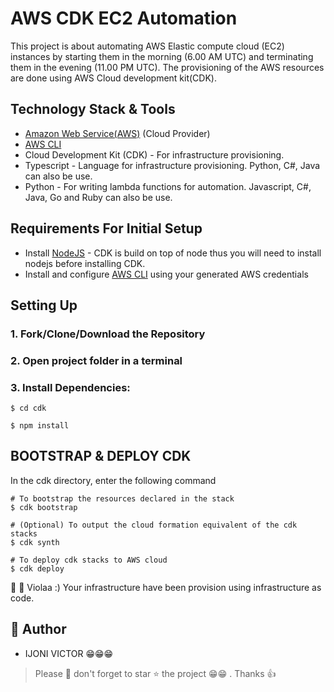 # AWS CDK EC2 Automation

This project is about automating AWS Elastic compute cloud (EC2) instances by starting them in the morning (6.00 AM UTC) and terminating them in the evening (11.00 PM UTC). The provisioning of the AWS resources are done using AWS Cloud development kit(CDK).


## Technology Stack & Tools

- [Amazon Web Service(AWS)](https://aws.amazon.com/) (Cloud Provider)
- [AWS CLI](https://aws.amazon.com/cli/) 
- Cloud Development Kit (CDK) - For infrastructure provisioning.
- Typescript - Language for infrastructure provisioning. Python, C#, Java can also be use.
- Python  - For writing lambda functions for automation. Javascript, C#, Java, Go and Ruby can also be use.

## Requirements For Initial Setup
- Install [NodeJS](https://nodejs.org/en/) - CDK is build on top of node thus you will need to install nodejs before installing CDK.
- Install and configure [AWS CLI](https://docs.aws.amazon.com/cli/latest/userguide/cli-chap-configure.html) using your generated AWS credentials

## Setting Up
### 1. Fork/Clone/Download the Repository 
### 2. Open project folder in a terminal

### 3. Install Dependencies:
```
$ cd cdk

$ npm install
```

## BOOTSTRAP & DEPLOY CDK

In the cdk directory, enter the following command

```
# To bootstrap the resources declared in the stack
$ cdk bootstrap

# (Optional) To output the cloud formation equivalent of the cdk stacks
$ cdk synth

# To deploy cdk stacks to AWS cloud
$ cdk deploy
```

 :dancers: :dancers: Violaa :) Your infrastructure have been provision using infrastructure as code.

## 🎩 Author

- IJONI VICTOR 😁😁😁

> Please :pray: don't forget to star :star: the project 😁😁 . Thanks :+1: